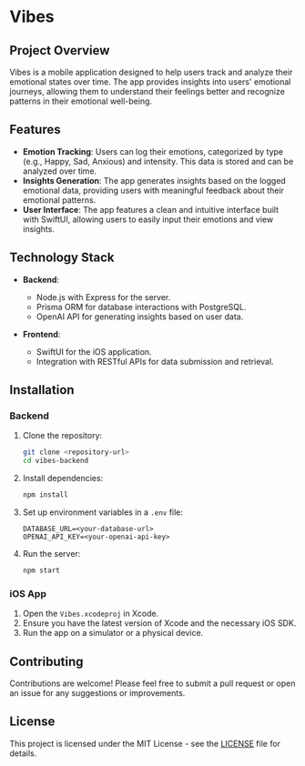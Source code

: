 # Vibes

## Project Overview

Vibes is a mobile application designed to help users track and analyze their emotional states over time. The app provides insights into users' emotional journeys, allowing them to understand their feelings better and recognize patterns in their emotional well-being.

## Features

- **Emotion Tracking**: Users can log their emotions, categorized by type (e.g., Happy, Sad, Anxious) and intensity. This data is stored and can be analyzed over time.
- **Insights Generation**: The app generates insights based on the logged emotional data, providing users with meaningful feedback about their emotional patterns.
- **User Interface**: The app features a clean and intuitive interface built with SwiftUI, allowing users to easily input their emotions and view insights.

## Technology Stack

- **Backend**: 
  - Node.js with Express for the server.
  - Prisma ORM for database interactions with PostgreSQL.
  - OpenAI API for generating insights based on user data.

- **Frontend**: 
  - SwiftUI for the iOS application.
  - Integration with RESTful APIs for data submission and retrieval.

## Installation

### Backend

1. Clone the repository:
   ```bash
   git clone <repository-url>
   cd vibes-backend
   ```

2. Install dependencies:
   ```bash
   npm install
   ```

3. Set up environment variables in a `.env` file:
   ```
   DATABASE_URL=<your-database-url>
   OPENAI_API_KEY=<your-openai-api-key>
   ```

4. Run the server:
   ```bash
   npm start
   ```

### iOS App

1. Open the `Vibes.xcodeproj` in Xcode.
2. Ensure you have the latest version of Xcode and the necessary iOS SDK.
3. Run the app on a simulator or a physical device.

## Contributing

Contributions are welcome! Please feel free to submit a pull request or open an issue for any suggestions or improvements.

## License

This project is licensed under the MIT License - see the [LICENSE](LICENSE) file for details.